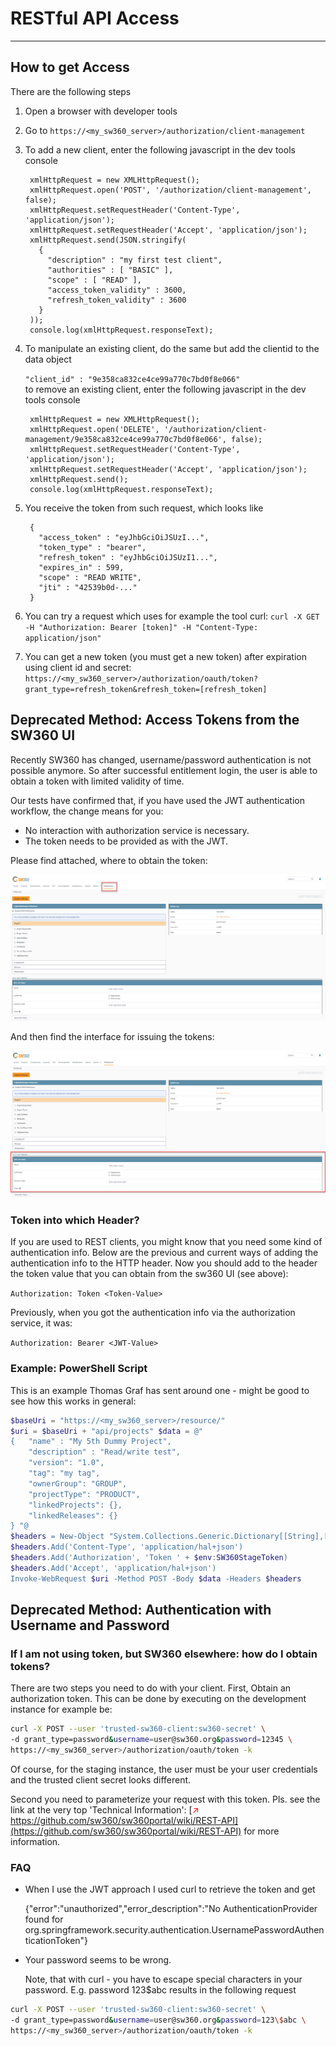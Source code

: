[//]: # (Copyright Siemens AG, 2021. Part of the SW360 Portal Project)
[//]: # (This program and the accompanying materials are made)
[//]: # (available under the terms of the Eclipse Public License 2.0)
[//]: # (which is available at https://www.eclipse.org/legal/epl-2.0/)
[//]: # (SPDX-License-Identifier: EPL-2.0)

# RESTful API Access
-----------------------

## How to get Access

There are the following steps

1. Open a browser with developer tools

2. Go to
    `https://<my_sw360_server>/authorization/client-management`

3. To add a new client, enter the following javascript in the dev tools
console

        xmlHttpRequest = new XMLHttpRequest();
        xmlHttpRequest.open('POST', '/authorization/client-management', false);
        xmlHttpRequest.setRequestHeader('Content-Type', 'application/json');
        xmlHttpRequest.setRequestHeader('Accept', 'application/json');
        xmlHttpRequest.send(JSON.stringify(
          {
            "description" : "my first test client",
            "authorities" : [ "BASIC" ],
            "scope" : [ "READ" ],
            "access_token_validity" : 3600,
            "refresh_token_validity" : 3600
          }
        ));
        console.log(xmlHttpRequest.responseText);

4. To manipulate an existing client, do the same but add the clientid to
the data object

    `"client_id" : "9e358ca832ce4ce99a770c7bd0f8e066"`<br>
to remove an existing client, enter the following javascript in the
dev tools console

        xmlHttpRequest = new XMLHttpRequest();
        xmlHttpRequest.open('DELETE', '/authorization/client-management/9e358ca832ce4ce99a770c7bd0f8e066', false);
        xmlHttpRequest.setRequestHeader('Content-Type', 'application/json');
        xmlHttpRequest.setRequestHeader('Accept', 'application/json');
        xmlHttpRequest.send();
        console.log(xmlHttpRequest.responseText);

5. You receive the token from such request, which looks like

        {
          "access_token" : "eyJhbGciOiJSUzI...",
          "token_type" : "bearer",
          "refresh_token" : "eyJhbGciOiJSUzI1...",
          "expires_in" : 599,
          "scope" : "READ WRITE",
          "jti" : "42539b0d-..."
        }

6. You can try a request which uses for example the tool curl:
`curl -X GET -H "Authorization: Bearer [token]" -H "Content-Type: application/json"`

7. You can get a new token (you must get a new token) after expiration using client id and secret:
`https://<my_sw360_server>/authorization/oauth/token?grant_type=refresh_token&refresh_token=[refresh_token]`

## Deprecated Method: Access Tokens from the SW360 UI
Recently SW360 has changed, username/password authentication is not possible anymore. So after successful entitlement login, the user is able to obtain a token with limited validity of time.

Our tests have confirmed that, if you have used the JWT authentication workflow, the change means for you:

- No interaction with authorization service is necessary.
- The token needs to be provided as with the JWT.

Please find attached, where to obtain the token:

![Preferences-AccessToke](SW360RESTfulAPIImages/Preferences-AccessToke.png)

And then find the interface for issuing the tokens:

![Preferences-AccessToke1](SW360RESTfulAPIImages/Preferences-AccessToke1.png)

### Token into which Header?
If you are used to REST clients, you might know that you need some kind of authentication info. Below are the previous and current ways of adding the authentication info to the HTTP header. Now you should add to the header the token value that you can obtain from the sw360 UI (see above):

`Authorization: Token <Token-Value>`

Previously, when you got the authentication info via the authorization service, it was:

`Authorization: Bearer <JWT-Value>`

### Example: PowerShell Script
This is an example Thomas Graf has sent around one - might be good to see how this works in general:

```powershell
$baseUri = "https://<my_sw360_server>/resource/"
$uri = $baseUri + "api/projects" $data = @"
{   "name" : "My 5th Dummy Project",
    "description" : "Read/write test",
    "version": "1.0",
    "tag": "my tag",
    "ownerGroup": "GROUP",
    "projectType": "PRODUCT",
    "linkedProjects": {},
    "linkedReleases": {}
} "@
$headers = New-Object "System.Collections.Generic.Dictionary[[String],[String]]"
$headers.Add('Content-Type', 'application/hal+json')
$headers.Add('Authorization', 'Token ' + $env:SW360StageToken)
$headers.Add('Accept', 'application/hal+json')
Invoke-WebRequest $uri -Method POST -Body $data -Headers $headers
```

## Deprecated Method: Authentication with Username and Password

### If I am not using token, but SW360 elsewhere: how do I obtain tokens?
There are two steps you need to do with your client. First, Obtain an authorization token. This can be done by executing on the development instance for example be:

```bash
curl -X POST --user 'trusted-sw360-client:sw360-secret' \
-d grant_type=password&username=user@sw360.org&password=12345 \
https://<my_sw360_server>/authorization/oauth/token -k
```

 Of course, for the staging instance, the user must be your user credentials and the trusted client secret looks different.

 Second you need to parameterize your request with this token. Pls. see the link at the very top 'Technical Information': [<span style="color:red">&#8599;</span> https://github.com/sw360/sw360portal/wiki/REST-API](https://github.com/sw360/sw360portal/wiki/REST-API) for more information.

### FAQ
- When I use the JWT approach I used curl to retrieve the token and get

	{"error":"unauthorized","error_description":"No AuthenticationProvider found for org.springframework.security.authentication.UsernamePasswordAuthenticationToken"}

- Your password seems to be wrong.

	Note, that with curl - you have to escape special characters in your password. E.g. password
123$abc
results in the following request

```bash
curl -X POST --user 'trusted-sw360-client:sw360-secret' \
-d grant_type=password&username=user@sw360.org&password=123\$abc \
https://<my_sw360_server>/authorization/oauth/token -k
```
